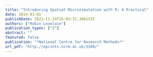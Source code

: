 ```yaml
---
title: "Introducing Spatial Microsimulation with R: A Practical"
date: 2014-01-01
publishDate: 2022-11-19T16:03:31.386153Z
authors: ["Robin Lovelace"]
publication_types: ["2"]
abstract: ""
featured: false
publication: "*National Centre for Research Methods*"
url_pdf: "http://eprints.ncrm.ac.uk/3348/"
---
```


